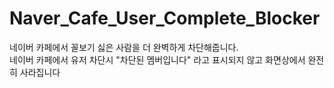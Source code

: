 # Naver_Cafe_User_Complete_Blocker
네이버 카페에서 꼴보기 싫은 사람을 더 완벽하게 차단해줍니다.  
네이버 카페에서 유저 차단시 "차단된 멤버입니다" 라고 표시되지 않고 화면상에서 완전히 사라집니다
